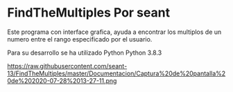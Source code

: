 # FindTheMultiples Por seant
Este programa con interface grafica, ayuda a encontrar los multiplos de un numero entre el rango especificado por el usuario.

Para su desarrollo se ha utilizado Python Python 3.8.3

https://raw.githubusercontent.com/seant-13/FindTheMultiples/master/Documentacion/Captura%20de%20pantalla%20de%202020-07-28%2013-27-11.png

